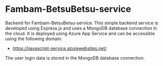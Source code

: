 # Fambam-BetsuBetsu-service

Backend for Fambam-BetsuBetsu-service. This simple backend service is developed using Express.js and uses a MongoDB database connection in the cloud. It is deployed using Azure App Service and can be accessible using the following domain:

- https://ijavascript-service.azurewebsites.net/

The user login data is stored in the MongoDB database connection.